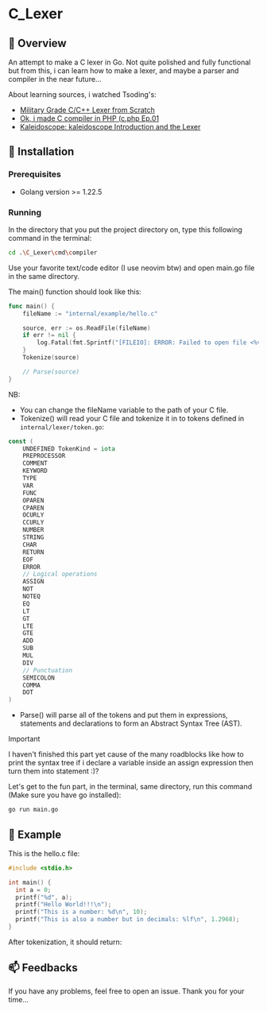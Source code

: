 # C_Lexer

## 📌 Overview

An attempt to make a C lexer in Go. Not quite polished and fully functional but from this, i can learn how to make a lexer, and maybe a parser and compiler in the near future... 

About learning sources, i watched Tsoding's:
- [Military Grade C/C++ Lexer from Scratch](https://youtu.be/AqyZztKlSGQ?si=8VvN0P8PbarUr3Rb)
- [Ok, i made C compiler in PHP (c.php Ep.01](https://youtu.be/Yi6NxMxCFY8?si=5msG4qRTffHirmnY)
- [Kaleidoscope: kaleidoscope Introduction and the Lexer](https://llvm.org/docs/tutorial/MyFirstLanguageFrontend/LangImpl01.html)

## 🔨 Installation

### Prerequisites

- Golang version >= 1.22.5

### Running

In the directory that you put the project directory on, type this following command in the terminal:

```bash
cd .\C_Lexer\cmd\compiler

```

Use your favorite text/code editor (I use neovim btw) and open main.go file in the same directory.

The main() function should look like this:

```go
func main() {
	fileName := "internal/example/hello.c"

	source, err := os.ReadFile(fileName)
	if err != nil {
		log.Fatal(fmt.Sprintf("[FILEIO]: ERROR: Failed to open file <%v>", fileName))
	}
	Tokenize(source)

	// Parse(source)
}

```

NB:
- You can change the fileName variable to the path of your C file.
- Tokenize() will read your C file and tokenize it in to tokens defined in `internal/lexer/token.go`: 

```go
const (
	UNDEFINED TokenKind = iota
	PREPROCESSOR
	COMMENT
	KEYWORD
	TYPE
	VAR
	FUNC
	OPAREN
	CPAREN
	OCURLY
	CCURLY
	NUMBER
	STRING
	CHAR
	RETURN
	EOF
	ERROR
	// Logical operations
	ASSIGN
	NOT
	NOTEQ
	EQ
	LT
	GT
	LTE
	GTE
	ADD
	SUB
	MUL
	DIV
	// Punctuation
	SEMICOLON
	COMMA
	DOT
)

```

- Parse() will parse all of the tokens and put them in expressions, statements and declarations to form an Abstract Syntax Tree (AST).
> [!IMPORTANT]
> I haven't finished this part yet cause of the many roadblocks like how to print the syntax tree if i declare a variable inside an assign expression then turn them into statement :)?

Let's get to the fun part, in the terminal, same directory, run this command (Make sure you have go installed):

```bash
go run main.go
```

## 📖 Example

This is the hello.c file:

```C
#include <stdio.h>

int main() {
  int a = 0;
  printf("%d", a);
  printf("Hello World!!!\n");
  printf("This is a number: %d\n", 10);
  printf("This is also a number but in decimals: %lf\n", 1.2968);
}
```

After tokenization, it should return:

[](docs/assets/tokenize.png)

## 📫 Feedbacks

If you have any problems, feel free to open an issue. 
Thank you for your time...
